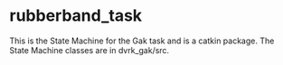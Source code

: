 rubberband_task
========

This is the State Machine for the Gak task and is a catkin package. The State Machine classes are in dvrk_gak/src.
